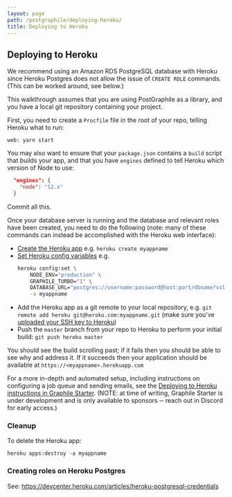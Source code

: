 ```yaml
---
layout: page
path: /postgraphile/deploying-heroku/
title: Deploying to Heroku
---
```


## Deploying to Heroku

We recommend using an Amazon RDS PostgreSQL database with Heroku since Heroku
Postgres does not allow the issue of `CREATE ROLE` commands. (This can be
worked around, see below.)

This walkthrough assumes that you are using PostGraphile as a library, and
you have a local git repository containing your project.

First, you need to create a `Procfile` file in the root of your repo, telling
Heroku what to run:

```
web: yarn start
```

You may also want to ensure that your `package.json` contains a `build`
script that builds your app, and that you have `engines` defined to tell
Heroku which version of Node to use:

```json
  "engines": {
    "node": "12.x"
  }
```

Commit all this.

Once your database server is running and the database and relevant roles have been created, you need to do the following (note: many of these commands can instead be accomplished with the Heroku web interface):

- [Create the Heroku app](https://devcenter.heroku.com/articles/creating-apps) e.g. `heroku create myappname`
- [Set Heroku config variables](https://devcenter.heroku.com/articles/config-vars) e.g.
  ```bash
  heroku config:set \
      NODE_ENV="production" \
      GRAPHILE_TURBO="1" \
      DATABASE_URL="postgres://username:password@host:port/dbname?ssl=1" \
      -a myappname
  ```
- Add the Heroku app as a git remote to your local repository, e.g. `git remote add heroku git@heroku.com:myappname.git` (make sure you've [uploaded your SSH key to Heroku](https://devcenter.heroku.com/articles/keys))
- Push the `master` branch from your repo to Heroku to perform your initial build: `git push heroku master`

You should see the build scrolling past; if it fails then you should be able to see why and address it. If it succeeds then your application should be available at `https://<myappname>.herokuapp.com`

For a more in-depth and automated setup, including instructions on
configuring a job queue and sending emails, see the [Deploying to Heroku
instructions in Graphile
Starter](https://github.com/graphile/starter#deploying-to-heroku). (NOTE: at
time of writing, Graphile Starter is under development and is only available
to sponsors ─ reach out in Discord for early access.)

### Cleanup

To delete the Heroku app:

```
heroku apps:destroy -a myappname
```

### Creating roles on Heroku Postgres

See: https://devcenter.heroku.com/articles/heroku-postgresql-credentials
